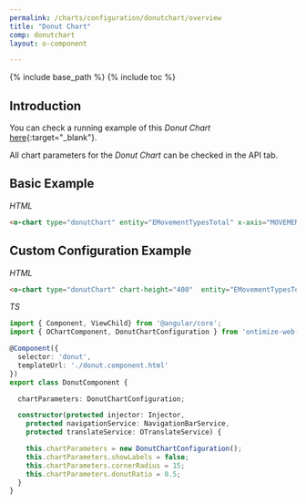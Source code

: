 ```yaml
---
permalink: /charts/configuration/donutchart/overview
title: "Donut Chart"
comp: donutchart
layout: o-component

---
```


{% include base_path %}
{% include toc %}

## Introduction

You can check a running example of this *Donut Chart* [here](https://try.imatia.com/ontimizeweb/v8/charts/main/other-charts/donut){:target="_blank"}.

All chart parameters for the *Donut Chart* can be checked in the API tab.


## Basic Example

*HTML*

```html
<o-chart type="donutChart" entity="EMovementTypesTotal" x-axis="MOVEMENTTYPES" y-axis="MOVEMENT" chart-height="400"></o-chart>
```


## Custom Configuration Example

*HTML*

```html
<o-chart type="donutChart" chart-height="400"  entity="EMovementTypesTotal" x-axis="MOVEMENTTYPES" y-axis="MOVEMENT" [chart-parameters]="chartParameters"></o-chart>
```

*TS*

```ts
import { Component, ViewChild} from '@angular/core';
import { OChartComponent, DonutChartConfiguration } from 'ontimize-web-ngx-charts';

@Component({
  selector: 'donut',
  templateUrl: './donut.component.html'
})
export class DonutComponent {

  chartParameters: DonutChartConfiguration;

  constructor(protected injector: Injector,
    protected navigationService: NavigationBarService,
    protected translateService: OTranslateService) {

    this.chartParameters = new DonutChartConfiguration();
    this.chartParameters.showLabels = false;
    this.chartParameters.cornerRadius = 15;
    this.chartParameters.donutRatio = 0.5;
  }
}
```
